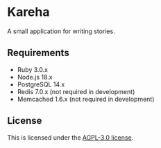 # Kareha

A small application for writing stories.

## Requirements

- Ruby 3.0.x
- Node.js 18.x
- PostgreSQL 14.x
- Redis 7.0.x (not required in development)
- Memcached 1.6.x (not required in development)

## License

This is licensed under the [AGPL-3.0 license](LICENSE).
